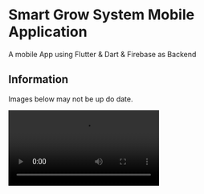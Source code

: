 # Smart Grow System Mobile Application

A mobile App using Flutter & Dart & Firebase as Backend

## Information

Images below may not be up do date.




![Video super](images/app.webm)